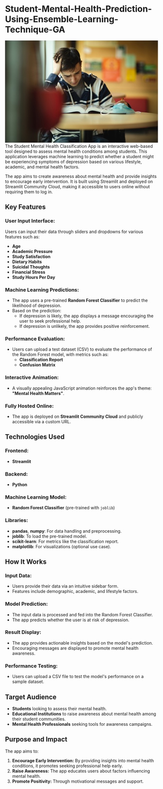 # Student-Mental-Health-Prediction-Using-Ensemble-Learning-Technique-GA
![img](img.jpg)
The Student Mental Health Classification App is an interactive web-based tool designed to assess mental health conditions among students. This application leverages machine learning to predict whether a student might be experiencing symptoms of depression based on various lifestyle, academic, and mental health factors.

The app aims to create awareness about mental health and provide insights to encourage early intervention. It is built using Streamlit and deployed on Streamlit Community Cloud, making it accessible to users online without requiring them to log in.

## Key Features

### User Input Interface:
Users can input their data through sliders and dropdowns for various features such as:
- **Age**
- **Academic Pressure**
- **Study Satisfaction**
- **Dietary Habits**
- **Suicidal Thoughts**
- **Financial Stress**
- **Study Hours Per Day**

### Machine Learning Predictions:
- The app uses a pre-trained **Random Forest Classifier** to predict the likelihood of depression.
- Based on the prediction:
  - If depression is likely, the app displays a message encouraging the user to seek professional help.
  - If depression is unlikely, the app provides positive reinforcement.

### Performance Evaluation:
- Users can upload a test dataset (CSV) to evaluate the performance of the Random Forest model, with metrics such as:
  - **Classification Report**
  - **Confusion Matrix**

### Interactive Animation:
- A visually appealing JavaScript animation reinforces the app's theme: **"Mental Health Matters"**.

### Fully Hosted Online:
- The app is deployed on **Streamlit Community Cloud** and publicly accessible via a custom URL.

## Technologies Used

### Frontend:
- **Streamlit**

### Backend:
- **Python**

### Machine Learning Model:
- **Random Forest Classifier** (pre-trained with `joblib`)

### Libraries:
- **pandas**, **numpy**: For data handling and preprocessing.
- **joblib**: To load the pre-trained model.
- **scikit-learn**: For metrics like the classification report.
- **matplotlib**: For visualizations (optional use case).

## How It Works

### Input Data:
- Users provide their data via an intuitive sidebar form.
- Features include demographic, academic, and lifestyle factors.

### Model Prediction:
- The input data is processed and fed into the Random Forest Classifier.
- The app predicts whether the user is at risk of depression.

### Result Display:
- The app provides actionable insights based on the model's prediction.
- Encouraging messages are displayed to promote mental health awareness.

### Performance Testing:
- Users can upload a CSV file to test the model's performance on a sample dataset.

## Target Audience

- **Students** looking to assess their mental health.
- **Educational Institutions** to raise awareness about mental health among their student communities.
- **Mental Health Professionals** seeking tools for awareness campaigns.

## Purpose and Impact

The app aims to:

1. **Encourage Early Intervention:** By providing insights into mental health conditions, it promotes seeking professional help early.
2. **Raise Awareness:** The app educates users about factors influencing mental health.
3. **Promote Positivity:** Through motivational messages and support.

